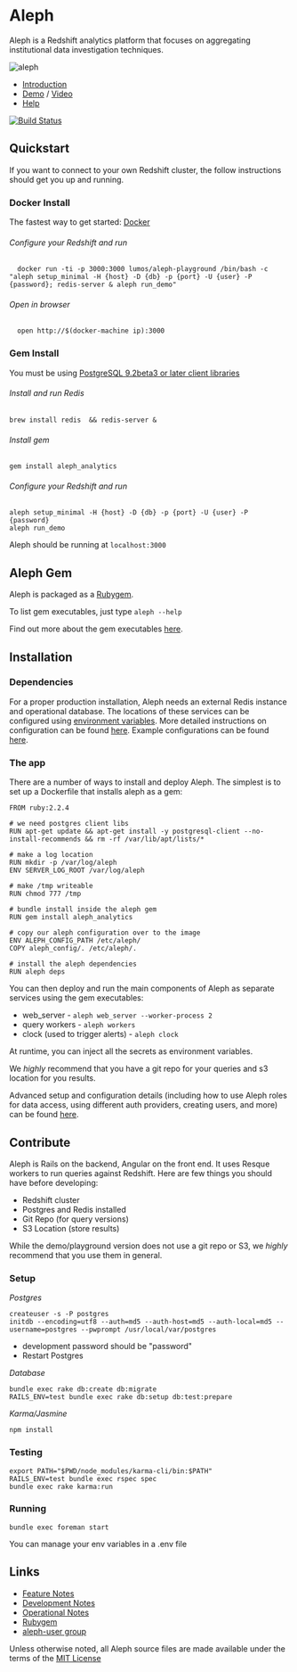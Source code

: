 
# Aleph
Aleph is a Redshift analytics platform that focuses on aggregating institutional data investigation techniques.

![aleph](images/aleph_repo_banner.png)


- [Introduction](http://engineering.lumosity.com/aleph)
- [Demo](http://aleph-analytics.io) / [Video](https://www.youtube.com/watch?v=I5N7Xr-NVcU)
- [Help](https://groups.google.com/forum/#!forum/aleph-user)

[![Build Status](https://api.travis-ci.org/lumoslabs/aleph.svg?branch=master)](https://magnum.travis-ci.com/lumoslabs/self_service_analytics)


## Quickstart
If you want to connect to your own Redshift cluster, the follow instructions should get you up and running.

### Docker Install
The fastest way to get started: [Docker](https://docs.docker.com/mac/step_one/)

###### Configure your Redshift and run

      docker run -ti -p 3000:3000 lumos/aleph-playground /bin/bash -c "aleph setup_minimal -H {host} -D {db} -p {port} -U {user} -P  {password}; redis-server & aleph run_demo"


###### Open in browser

      open http://$(docker-machine ip):3000

### Gem Install

You must be using [PostgreSQL 9.2beta3 or later client libraries](https://kkob.us/2014/12/20/homebrew-and-postgresql-9-4/)

###### Install and run Redis

    brew install redis  && redis-server &

###### Install gem

    gem install aleph_analytics

###### Configure your Redshift and run

    aleph setup_minimal -H {host} -D {db} -p {port} -U {user} -P {password}
    aleph run_demo

Aleph should be running at `localhost:3000`

## Aleph Gem
Aleph is packaged as a [Rubygem](https://rubygems.org/gems/aleph_analytics).

To list gem executables, just type `aleph --help`

Find out more about the gem executables [here](docs/GEM_EXECUTABLES.md).
## Installation

### Dependencies
For a proper production installation, Aleph needs an external Redis instance and operational database. The locations of these services can be configured using [environment variables](docs/ENVIRONMENT_VARIABLES.md). More detailed instructions on configuration can be found [here](docs/ADVANCED_CONFIGURATION.md). Example configurations can be found [here](config/example).

### The app
There are a number of ways to install and deploy Aleph. The simplest is to set up a Dockerfile that installs aleph as a gem:

    FROM ruby:2.2.4

    # we need postgres client libs
    RUN apt-get update && apt-get install -y postgresql-client --no-install-recommends && rm -rf /var/lib/apt/lists/*

    # make a log location
    RUN mkdir -p /var/log/aleph
    ENV SERVER_LOG_ROOT /var/log/aleph

    # make /tmp writeable
    RUN chmod 777 /tmp

    # bundle install inside the aleph gem
    RUN gem install aleph_analytics

    # copy our aleph configuration over to the image
    ENV ALEPH_CONFIG_PATH /etc/aleph/
    COPY aleph_config/. /etc/aleph/.

    # install the aleph dependencies
    RUN aleph deps


You can then deploy and run the main components of Aleph as separate services using the gem executables:

- web_server - `aleph web_server --worker-process 2`
- query workers - `aleph workers`  
- clock (used to trigger alerts) - `aleph clock`  

At runtime, you can inject all the secrets as environment variables.

We *highly* recommend that you have a git repo for your queries and s3 location for you results.

Advanced setup and configuration details (including how to use Aleph roles for data access, using different auth providers, creating users, and more) can be found [here](docs/ADVANCED_CONFIGURATION.md).

## Contribute
Aleph is Rails on the backend, Angular on the front end. It uses Resque workers to run queries against Redshift. Here are few things you should have before developing:

* Redshift cluster
* Postgres and Redis installed
* Git Repo (for query versions)
* S3 Location (store results)

While the demo/playground version does not use a git repo or S3, we *highly* recommend that you use them in general.

### Setup
*Postgres*

    createuser -s -P postgres
    initdb --encoding=utf8 --auth=md5 --auth-host=md5 --auth-local=md5 --username=postgres --pwprompt /usr/local/var/postgres
* development password should be "password"
* Restart Postgres

*Database*

    bundle exec rake db:create db:migrate
    RAILS_ENV=test bundle exec rake db:setup db:test:prepare

*Karma/Jasmine*

    npm install

### Testing

    export PATH="$PWD/node_modules/karma-cli/bin:$PATH"
    RAILS_ENV=test bundle exec rspec spec
    bundle exec rake karma:run

### Running

    bundle exec foreman start
You can manage your env variables in a .env file

## Links

- [Feature Notes](docs/FEATURES.md)
- [Development Notes](docs/DEVELOPMENT_NOTES.md)
- [Operational Notes](docs/OPERATIONAL_NOTES.md)
- [Rubygem](https://rubygems.org/gems/aleph_analytics)
- [aleph-user group](https://groups.google.com/forum/#!forum/aleph-user)


Unless otherwise noted, all Aleph source files are made available under the terms of the [MIT License](https://github.com/lumoslabs/aleph/blob/master/LICENSE)
